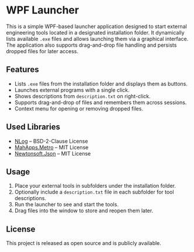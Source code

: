 # WPF Launcher

This is a simple WPF-based launcher application designed to start external engineering tools located in a designated installation folder. 
It dynamically lists available `.exe` files and allows launching them via a graphical interface. 
The application also supports drag-and-drop file handling and persists dropped files for later access.

## Features

- Lists `.exe` files from the installation folder and displays them as buttons.
- Launches external programs with a single click.
- Shows descriptions from `description.txt` on right-click.
- Supports drag-and-drop of files and remembers them across sessions.
- Context menu for opening or removing dropped files.

## Used Libraries

- [NLog](https://nlog-project.org/) – BSD-2-Clause License
- [MahApps.Metro](https://github.com/MahApps/MahApps.Metro) – MIT License
- [Newtonsoft.Json](https://www.newtonsoft.com/json) – MIT License

## Usage

1. Place your external tools in subfolders under the installation folder.
2. Optionally include a `description.txt` file in each subfolder for tool descriptions.
3. Run the launcher to see and start the tools.
4. Drag files into the window to store and reopen them later.

## License

This project is released as open source and is publicly available.
